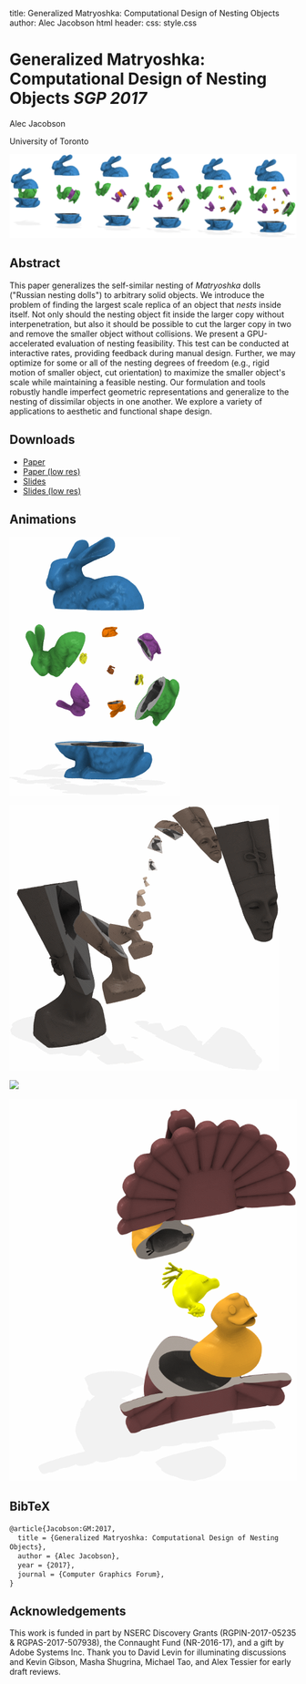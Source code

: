 title: Generalized Matryoshka: Computational Design of Nesting Objects
author: Alec Jacobson
html header: <meta property="og:image" content="http://www.dgp.toronto.edu/projects/matryoshka/matryoshka-teaser.jpg" />
<meta property="og:description" content="This paper generalizes the
self-similar nesting of Matryoshka dolls (&quot;Russian nesting dolls&quot;) to
arbitrary solid objects. We introduce the problem of finding the largest scale
replica of an object that nests inside itself. Not only should the nesting
object fit inside the larger copy without interpenetration, but also it should
be possible to cut the larger copy in two and remove the smaller object without
collisions. We present a GPU-accelerated evaluation of nesting feasibility.
This test can be conducted at interactive rates, providing feedback during
manual design. Further, we may optimize for some or all of the nesting degrees
of freedom (e.g., rigid motion of smaller object, cut orientation) to maximize
the smaller object's scale while maintaining a feasible nesting. Our
formulation and tools robustly handle imperfect geometric representations and
generalize to the nesting of dissimilar objects in one another. We explore a
variety of applications to aesthetic and functional shape design.
" />
css: style.css

# Generalized Matryoshka: Computational Design of Nesting Objects _SGP 2017_

<div class=authors>

Alec Jacobson

University of Toronto

</div>

![](matryoshka-teaser.jpg)

## Abstract

This paper generalizes the self-similar nesting of _Matryoshka_ dolls ("Russian
nesting dolls") to arbitrary solid objects. We introduce the problem of finding
the largest scale replica of an object that _nests_ inside itself. Not only
should the nesting object fit inside the larger copy without interpenetration,
but also it should be possible to cut the larger copy in two and remove the
smaller object without collisions. We present a GPU-accelerated evaluation of
nesting feasibility. This test can be conducted at interactive rates, providing
feedback during manual design. Further, we may optimize for some or all of the
nesting degrees of freedom (e.g., rigid motion of smaller object, cut
orientation) to maximize the smaller object's scale while maintaining a
feasible nesting. Our formulation and tools robustly handle imperfect geometric
representations and generalize to the nesting of dissimilar objects in one
another. We explore a variety of applications to aesthetic and functional shape
design.

## Downloads

 - [Paper](generalized-matryoshka-computational-design-of-nesting-objects-sgp-2017-jacobson.pdf )
 - [Paper (low res)](generalized-matryoshka-computational-design-of-nesting-objects-sgp-2017-compressed-jacobson.pdf)
 - [Slides](generalized-matryoshka-computational-design-of-nesting-objects-sgp-2017-slides-jacobson.pdf )
 - [Slides (low res)](generalized-matryoshka-computational-design-of-nesting-objects-sgp-2017-slides-compressed-jacobson.pdf)

## Animations

![](matryoshka-bunnies.gif)

![](matryoshka-nefertiti-fred-wilson.gif)

![](matryoshka-calavera.gif)

![](matryoshka-turducken.gif)

## BibTeX

```
@article{Jacobson:GM:2017,
  title = {Generalized Matryoshka: Computational Design of Nesting Objects},
  author = {Alec Jacobson},
  year = {2017},
  journal = {Computer Graphics Forum}, 
}
```
## Acknowledgements 

This work is funded in part by NSERC Discovery Grants (RGPIN-2017-05235 &
RGPAS-2017-507938), the Connaught Fund (NR-2016-17), and a gift by Adobe
Systems Inc. Thank you to David Levin for illuminating discussions and Kevin
Gibson, Masha Shugrina, Michael Tao, and Alex Tessier for early draft reviews.
